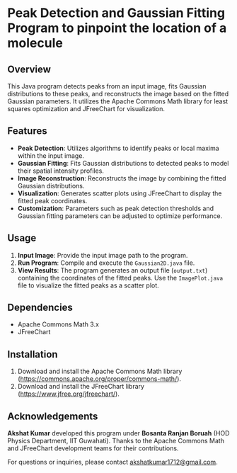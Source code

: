 # Peak Detection and Gaussian Fitting Program to pinpoint the location of a molecule

## Overview
This Java program detects peaks from an input image, fits Gaussian distributions to these peaks, and reconstructs the image based on the fitted Gaussian parameters. It utilizes the Apache Commons Math library for least squares optimization and JFreeChart for visualization.

## Features
- **Peak Detection**: Utilizes algorithms to identify peaks or local maxima within the input image.
- **Gaussian Fitting**: Fits Gaussian distributions to detected peaks to model their spatial intensity profiles.
- **Image Reconstruction**: Reconstructs the image by combining the fitted Gaussian distributions.
- **Visualization**: Generates scatter plots using JFreeChart to display the fitted peak coordinates.
- **Customization**: Parameters such as peak detection thresholds and Gaussian fitting parameters can be adjusted to optimize performance.

## Usage
1. **Input Image**: Provide the input image path to the program.
2. **Run Program**: Compile and execute the `Gaussian2D.java` file.
3. **View Results**: The program generates an output file (`output.txt`) containing the coordinates of the fitted peaks. Use the `ImagePlot.java` file to visualize the fitted peaks as a scatter plot.

## Dependencies
- Apache Commons Math 3.x
- JFreeChart

## Installation
1. Download and install the Apache Commons Math library (https://commons.apache.org/proper/commons-math/).
2. Download and install the JFreeChart library (https://www.jfree.org/jfreechart/).

## Acknowledgements
**Akshat Kumar** developed this program under **Bosanta Ranjan Boruah** (HOD Physics Department, IIT Guwahati). Thanks to the Apache Commons Math and JFreeChart development teams for their contributions.

For questions or inquiries, please contact akshatkumar1712@gmail.com.

